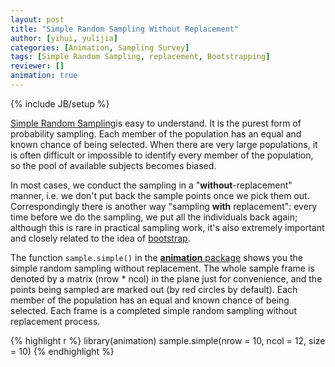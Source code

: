 ```yaml
---
layout: post
title: "Simple Random Sampling Without Replacement"
author: [yihui, yulijia]
categories: [Animation, Sampling Survey]
tags: [Simple Random Sampling, replacement, Bootstrapping]
reviewer: []
animation: true
---
```

{% include JB/setup %}

[Simple Random Sampling](http://en.wikipedia.org/wiki/Simple_random_sample)is easy to understand.
It is the purest form of probability sampling. Each member of the population has an equal and known
chance of being selected. When there are very large populations, it is often difficult or
impossible to identify every member of the population, so the pool of available subjects becomes
biased.

In most cases, we conduct the sampling in a "**without**-replacement" manner, i.e. we don't put
back the sample points once we pick them out. Correspondingly there is another way "sampling
**with** replacement": every time before we do the sampling, we put all the individuals back again;
although this is rare in practical sampling work, it's also extremely important and closely related
to the idea of [bootstrap](2013-05-08-bootstrapping-the-iid-data.Rmd).


The function `sample.simple()` in the [**animation** package](http://yihui.name/animation) shows
you the simple random sampling without replacement. The whole sample frame is denoted by a matrix
(nrow * ncol) in the plane just for convenience, and the points being sampled are marked out (by
red circles by default). Each member of the population has an equal and known chance of being
selected. Each frame is a completed simple random sampling without replacement process.


{% highlight r %}
library(animation)
sample.simple(nrow = 10, ncol = 12, size = 10)
{% endhighlight %}


<div class="scianimator">
<div id="simple_random_sample" style="display: inline-block;">
</div>
</div>
<script type="text/javascript">
  (function($) {
    $(document).ready(function() {
      var imgs = Array(50);
      for (i=0; ; i++) {
        if (i == imgs.length) break;
        imgs[i] = "/figures/2013-05-08-sampling-without-replacement/simple-random-sample" + (i + 1) + ".png";
      }
      $("#simple_random_sample").scianimator({
          "images": imgs,
          "delay": 200,
          "controls": ["first", "previous", "play", "next", "last", "loop", "speed"],
      });
      $("#simple_random_sample").scianimator("play");
    });
  })(jQuery);
</script>

